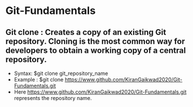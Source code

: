 # Git-Fundamentals

## Git clone : Creates a copy of an existing Git repository. Cloning is the most common way for developers to obtain a working copy of a central repository.
- Syntax: $git clone git_repository_name
- Example : $git clone https://www.github.com/KiranGaikwad2020/Git-Fundamentals.git
- Here https://www.github.com/KiranGaikwad2020/Git-Fundamentals.git represents the repository name.
